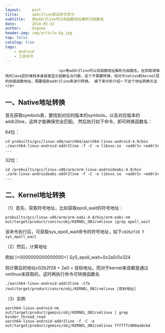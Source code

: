 ```yaml
---
layout:     post
title:      addr2line调试命令学习
subtitle:   用addr2line可以将函数地址解析为函数名
date:       2018-05-22
author:     duguma
header-img: img/article-bg.jpg
top: false
catalog: true
tags:
    - Android
    - 工具命令
---  
```


  							<p>用addr2line可以将函数地址解析为函数名，在抓取调堆栈时Java层的堆栈本身就是显示函数名与行数，这个不需要转换，但对于native和kernel层的则是函数地址，需要借助addr2line来进行转换。 接下来分析介绍一下这个地址转换方法</p>

<h2 id="一native地址转换">一、Native地址转换</h2>
<p>首先获取symbols表，要找到对应的版本的symbols，以及对应版本的addr2line，这样才能确保完全匹配。
然后执行如下命令，即可转换函数名：</p>

<p>64位：</p>

<div class="language-plaintext highlighter-rouge"><div class="highlight"><pre class="highlight"><code>cd prebuilts/gcc/linux-x86/aarch64/aarch64-linux-android-4.9/bin
./aarch64-linux-android-addr2line -f -C -e libxxx.so  &lt;addr1&gt; &lt;addr2&gt; ...
</code></pre></div></div>

<p>32位：</p>

<div class="language-plaintext highlighter-rouge"><div class="highlight"><pre class="highlight"><code>cd /prebuilts/gcc/linux-x86/arm/arm-linux-androideabi-4.9/bin
./arm-linux-androideabi-addr2line -f -C -e libxxx.so  &lt;addr1&gt; &lt;addr2&gt; ...
</code></pre></div></div>

<h2 id="二kernel地址转换">二、Kernel地址转换</h2>

<p>（1）首先，获取符号地址，比如获取epoll_wait的符号地址：</p>

<div class="language-plaintext highlighter-rouge"><div class="highlight"><pre class="highlight"><code>prebuilts/gcc/linux-x86/arm/arm-eabi-4.8/bin/arm-eabi-nm  out/target/product/cancro/obj/KERNEL_OBJ/vmlinux |grep epoll_wait
</code></pre></div></div>

<p>该命令执行后，可获取sys_epoll_wait命令的符号地址，如下<code class="language-plaintext highlighter-rouge">c02b2f28 T sys_epoll_wait</code></p>

<p>（2）然后，计算地址</p>

<p>例如 [&lt;0000000000000000&gt;] SyS_epoll_wait+0x2a0/0x324</p>

<p>则计算后的地址c02b2f28 + 2a0 = 目标地址。而对于kernel来说都是通过vmlinux来获取的，这时再执行命令可转换函数名</p>

<div class="language-plaintext highlighter-rouge"><div class="highlight"><pre class="highlight"><code>./aarch64-linux-android-addr2line -Cfe  /out/target/product/cancro/obj/KERNEL_OBJ/vmlinux [目标地址]
</code></pre></div></div>

<p>（3）实例</p>

<pre><code class="language-Java">aarch64-linux-android-nm out/target/product/gemini/obj/KERNEL_OBJ/vmlinux | grep binder_thread_read
aarch64-linux-android-addr2line -f -C -e out/target/product/gemini/obj/KERNEL_OBJ/vmlinux ffffffc000aa8cb4
</code></pre>